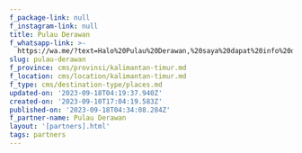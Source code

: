 ```yaml
---
f_package-link: null
f_instagram-link: null
title: Pulau Derawan
f_whatsapp-link: >-
  https://wa.me/?text=Halo%20Pulau%20Derawan,%20saya%20dapat%20info%20dari%20@loocale.id%20dan%20punya%20pertanyaan
slug: pulau-derawan
f_province: cms/provinsi/kalimantan-timur.md
f_location: cms/location/kalimantan-timur.md
f_type: cms/destination-type/places.md
updated-on: '2023-09-18T04:19:37.940Z'
created-on: '2023-09-10T17:04:19.583Z'
published-on: '2023-09-18T04:34:08.284Z'
f_partner-name: Pulau Derawan
layout: '[partners].html'
tags: partners
---
```



